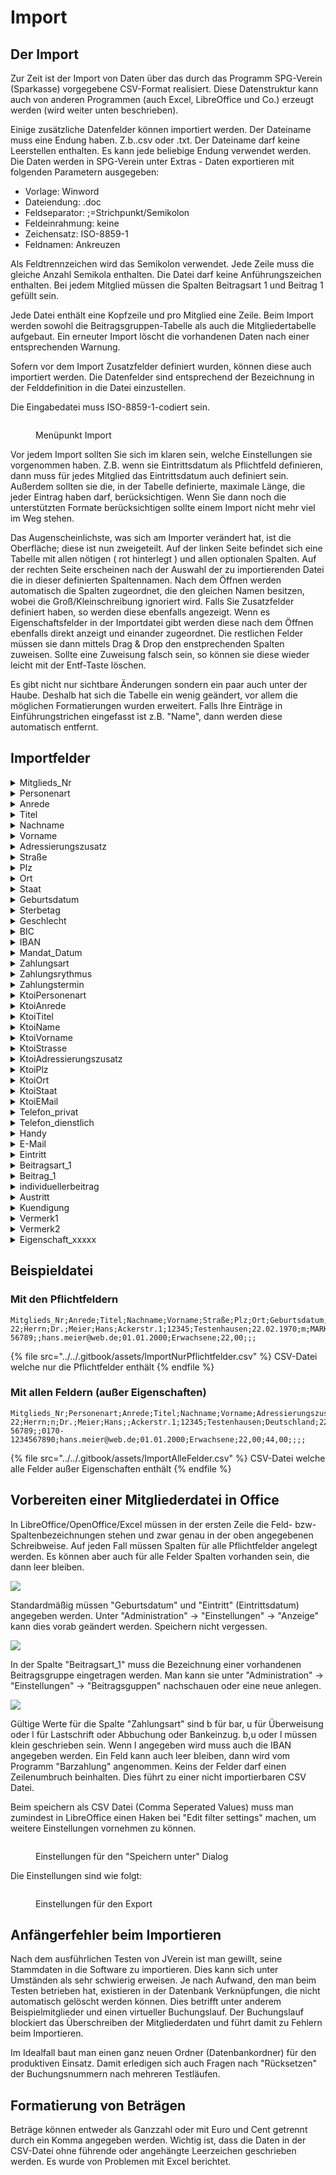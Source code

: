 # Import

## Der Import

Zur Zeit ist der Import von Daten über das durch das Programm SPG-Verein (Sparkasse) vorgegebene CSV-Format realisiert. Diese Datenstruktur kann auch von anderen Programmen (auch Excel, LibreOffice und Co.) erzeugt werden (wird weiter unten beschrieben).

Einige zusätzliche Datenfelder können importiert werden. Der Dateiname muss eine Endung haben. Z.b..csv oder .txt. Der Dateiname darf keine Leerstellen enthalten. Es kann jede beliebige Endung verwendet werden. Die Daten werden in SPG-Verein unter Extras - Daten exportieren mit folgenden Parametern ausgegeben:

* Vorlage: Winword
* Dateiendung: .doc
* Feldseparator: ;=Strichpunkt/Semikolon
* Feldeinrahmung: keine
* Zeichensatz: ISO-8859-1
* Feldnamen: Ankreuzen

Als Feldtrennzeichen wird das Semikolon verwendet. Jede Zeile muss die gleiche Anzahl Semikola enthalten. Die Datei darf keine Anführungszeichen enthalten. Bei jedem Mitglied müssen die Spalten Beitragsart 1 und Beitrag 1 gefüllt sein.

Jede Datei enthält eine Kopfzeile und pro Mitglied eine Zeile. Beim Import werden sowohl die Beitragsgruppen-Tabelle als auch die Mitgliedertabelle aufgebaut. Ein erneuter Import löscht die vorhandenen Daten nach einer entsprechenden Warnung.

Sofern vor dem Import Zusatzfelder definiert wurden, können diese auch importiert werden. Die Datenfelder sind entsprechend der Bezeichnung in der Felddefinition in die Datei einzustellen.

Die Eingabedatei muss ISO-8859-1-codiert sein.

<figure><img src="../../.gitbook/assets/ImportMenüpunkt.JPG" alt=""><figcaption><p>Menüpunkt Import</p></figcaption></figure>

Vor jedem Import sollten Sie sich im klaren sein, welche Einstellungen sie vorgenommen haben. Z.B. wenn sie Eintrittsdatum als Pflichtfeld definieren, dann muss für jedes Mitglied das Eintrittsdatum auch definiert sein. Außerdem sollten sie die, in der Tabelle definierte, maximale Länge, die jeder Eintrag haben darf, berücksichtigen. Wenn Sie dann noch die unterstützten Formate berücksichtigen sollte einem Import nicht mehr viel im Weg stehen.

Das Augenscheinlichste, was sich am Importer verändert hat, ist die Oberfläche; diese ist nun zweigeteilt. Auf der linken Seite befindet sich eine Tabelle mit allen nötigen ( rot hinterlegt ) und allen optionalen Spalten. Auf der rechten Seite erscheinen nach der Auswahl der zu importierenden Datei die in dieser definierten Spaltennamen. Nach dem Öffnen werden automatisch die Spalten zugeordnet, die den gleichen Namen besitzen, wobei die Groß/Kleinschreibung ignoriert wird. Falls Sie Zusatzfelder definiert haben, so werden diese ebenfalls angezeigt. Wenn es Eigenschaftsfelder in der Importdatei gibt werden diese nach dem Öffnen ebenfalls direkt anzeigt und einander zugeordnet. Die restlichen Felder müssen sie dann mittels Drag & Drop den enstprechenden Spalten zuweisen. Sollte eine Zuweisung falsch sein, so können sie diese wieder leicht mit der Entf-Taste löschen.

Es gibt nicht nur sichtbare Änderungen sondern ein paar auch unter der Haube. Deshalb hat sich die Tabelle ein wenig geändert, vor allem die möglichen Formatierungen wurden erweitert. Falls Ihre Einträge in Einführungstrichen eingefasst ist z.B. "Name", dann werden diese automatisch entfernt.

## Importfelder

<details>

<summary>Mitglieds_Nr</summary>

**Inhalt:**\
Mitgliedsnummer, muss eine eindeutige ID sein, ansonsten kommt es zu einem Fehler. Wird bei der Verwendung von externen Mitgliedsnummern auch in die entsprechende Spalte eingetragen.

* [x] **Spalte muss existieren**
* [ ] **Leere Spalte erlaubt**

**MySQL:**\
\`id\` bigint(20) NOT NULL AUTO\_INCREMENT, \`externemitgliedsnummer\` varchar(50) DEFAULT NULL, PRIMARY KEY (\`id\`), UNIQUE KEY \`id\` (\`id\`), UNIQUE KEY \`externemitgliedsnummer\` (\`externemitgliedsnummer\`)

</details>

<details>

<summary>Personenart</summary>

**Inhalt:**\
n = natürliche Person\
j = juristische Person (Firma, Organisation, Behörde)\
Wenn die Spalte Personenart nicht in der Importdatei existiert, wird defaultmäßig 'n' übernommen.

**Max. Länge:**\
1

* [ ] **Spalte muss existieren**
* [x] **Leere Spalte erlaubt**

**MySQL:**\
char(1) DEFAULT NULL

</details>

<details>

<summary>Anrede</summary>

**Inhalt:**\
Herrn / Frau

**Max. Länge:**\
40

* [x] **Spalte muss existieren**
* [x] **Leere Spalte erlaubt**

**MySQL:**\
varchar(40) DEFAULT NULL

</details>

<details>

<summary>Titel</summary>

**Inhalt:**\
Dr. ...

**Max. Länge:**\
40

* [x] **Spalte muss existieren**
* [x] **Leere Spalte erlaubt**

**MySQL:**\
varchar(40) DEFAULT NULL

</details>

<details>

<summary>Nachname</summary>

**Inhalt:**\
Nachname, wenn Personenart = j,\
dann Firmenname Zeile 1

**Max. Länge:**\
40

* [x] **Spalte muss existieren**
* [ ] **Leere Spalte erlaubt**

**MySQL:**\
\`name\` varchar(40) NOT NULL

</details>

<details>

<summary>Vorname</summary>

**Inhalt:**\
Vorname, wenn Personenart = j,\
dann Firmenname Zeile 2

**Max. Länge:**\
40

* [x] **Spalte muss existieren**
* [ ] **Leere Spalte erlaubt**

**MySQL:**\
varchar(40) DEFAULT NULL

</details>

<details>

<summary>Adressierungszusatz</summary>

**Inhalt:**\
Adressierungszusatz

**Max. Länge:**\
40

* [ ] **Spalte muss existieren**
* [x] **Leere Spalte erlaubt**

**MySQL:**\
varchar(40) DEFAULT NULL

</details>

<details>

<summary>Straße</summary>

**Inhalt:**\
Straßenname inkl. Hausnummer

**Max. Länge:**\
40

* [x] **Spalte muss existieren**
* [ ] **Leere Spalte erlaubt**

**MySQL:**\
varchar(40) NOT NULL

</details>

<details>

<summary>Plz</summary>

**Inhalt:**\
Postleitzahl

**Max. Länge:**\
10

* [x] **Spalte muss existieren**
* [ ] **Leere Spalte erlaubt**

**MySQL:**\
varchar(10) NOT NULL

</details>

<details>

<summary>Ort</summary>

**Inhalt:**\
Ort

**Max. Länge:**\
40

* [x] **Spalte muss existieren**
* [ ] **Leere Spalte erlaubt**

**MySQL:**\
varchar(40) NOT NULL

</details>

<details>

<summary>Staat</summary>

**Inhalt:**\
Staat bei Auslandsanschriften

**Max. Länge:**\
50

* [ ] **Spalte muss existieren**
* [x] **Leere Spalte erlaubt**

**MySQL:**\
varchar(50) DEFAULT NULL

</details>

<details>

<summary>Geburtsdatum</summary>

**Inhalt:**\
Geburtsdatum im Format:\
TT.MM.JJJJ\
TT.MM.JJ\
TT/MM/JJJJ\
TT/MM/JJJJ

JJ funktioniert für alle Mitglieder jünger 100.Ffür ältere Menschen muss es angepasst werden. Eine Warnung wird ausgegeben.

**Max. Länge:**\
10

* [x] **Spalte muss existieren**

**Leere Spalte erlaubt:**\
Abhängig von den EInstellungen

**MySQL:**\
date DEFAULT NULL

</details>

<details>

<summary>Sterbetag</summary>

**Inhalt:**\
Sterbetag, Austritt sollte auch definiert sein, ansonsten wird das Sterbedatum als Austrittsdatum angenommen. Unterstützte Formate siehe Geburtsdatum

**Max. Länge:**\
10

* [x] **Spalte muss existieren**
* [x] **Leere Spalte erlaubt**

**MySQL:**\
date DEFAULT NULL

</details>

<details>

<summary>Geschlecht</summary>

**Inhalt:**\
Muss mit einem kleinen oder großen m, w oder o beginnen z.B. gültig: Weiblich, männlich, ohne Angabe, M, w, o. Ist diese Spalte bei einem Mitglied leer so wird man bei der nächsten Bearbeitung des Mitglieds in JVerein aufgefordert das Geschlecht nachzutragen. Möchte man dies vermeiden, sollte man vor dem Import leere Daten in dieser Spalte mit bspw. o belegen.

**Max. Länge:**\
1

* [x] **Spalte muss existieren**
* [x] **Leere Spalte erlaubt**

**MySQL:**\
char(1) DEFAULT NULL

</details>

<details>

<summary>BIC</summary>

**Inhalt:**\
BIC

**Max. Länge:**\
11

* [x] **Spalte muss existieren**

**Leere Spalte erlaubt:**

Wenn Zahlungsart Lastschrift: nein, sonst ja

**MySQL:**\
varchar(11) DEFAULT NULL

</details>

<details>

<summary>IBAN</summary>

**Inhalt:**\
IBAN

**Max. Länge:**\
35

* [x] **Spalte muss existieren**

**Leere Spalte erlaubt:**

Wenn Zahlungsart Lastschrift: nein, sonst ja

**MySQL:**\
varchar(34) DEFAULT NULL

</details>

<details>

<summary>Mandat_Datum</summary>

**Inhalt:**\
Datum des Mandates TT.MM.JJJJ

* [x] **Spalte muss existieren**
* [x] **Leere Spalte erlaubt**

**MySQL:**\
date DEFAULT NULL

</details>

<details>

<summary>Zahlungsart</summary>

**Inhalt:**\
l (Kleinbuchstabe L) oder Lastschrift oder Abbuchung oder Bankeinzug für Lastschrift, b oder bar für Barzahlung u oder ueberweisung für Überweisung

**Max. Länge**\
1

* [x] **Spalte muss existieren**
* [x] **Leere Spalte erlaubt**

**MySQL:**\
1 SEPA, 2 Überweisung, 3 Bar, \`zahlungsweg\` int(11) DEFAULT NULL

</details>

<details>

<summary>Zahlungsrythmus</summary>

**Inhalt:**\
1 = monatlich\
3 = vierteljährlich\
6 = halbjährlich\
12 = jährlich\
wenn keine Angabe erfolgt, wird jährlich angenommen.

**Max. Länge**\
2

* [ ] **Spalte muss existieren**
* [x] **Leere Spalte erlaubt**

**MySQL:**\
int(11) DEFAULT NULL

</details>

<details>

<summary>Zahlungstermin</summary>

**Inhalt:**\
1 = monatlich, \
31 = Vierteljährlich (Jan./Apr./Juli/Okt)\
32 = Vierteljährlich (Feb./Mai /Aug./Nov.)\
33 = Vierteljährlich (März/Juni/Sep./Dez.)\
61 = Halbjährlich (Jan./Juli)\
62 = Halbjährlich (Feb./Aug.)\
63 = Halbjährlich (März/Sep.)\
64 = Halbjährlich (Apr./Okt.)\
65 = Halbjährlich (Mai /Nov.)\
66 = Halbjährlich (Juni/Dez.)\
1201 = Jährlich (Jan.)\
1202 = Jährlich (Feb.)\
1203 = Jährlich (März)\
1204 = Jährlich (Apr.)\
1205 = Jährlich (Mai )\
1206 = Jährlich (Juni)\
1207 = Jährlich (Juli)\
1208 = Jährlich (Aug.)\
1209 = Jährlich (Sep.)\
1210 = Jährlich (Okt.)\
1211 = Jährlich (Nov.)\
1212 = Jährlich (Dez.)

**Max. Länge**\
1-4

* [ ] **Spalte muss existieren**
* [x] **Leere Spalte erlaubt**

**MySQL:**\
int(11) DEFAULT NULL

</details>

<details>

<summary>KtoiPersonenart</summary>

**Inhalt:**\
Personenart des abweichenden Kontoinhabers\
n = natürliche Person\
j = juristische Person

**Max. Länge**\
1

* [ ] **Spalte muss existieren**
* [ ] **Leere Spalte erlaubt**

</details>

<details>

<summary>KtoiAnrede</summary>

**Inhalt:**\
Anrede des abweichenden Kontoinhabers

**Max. Länge**\
10

* [ ] **Spalte muss existieren**
* [ ] **Leere Spalte erlaubt**

</details>

<details>

<summary>KtoiTitel</summary>

**Inhalt:**\
Titel des abweichenden Kontoinhabers (Dr. o. ä.)

**Max. Länge**\
10

* [ ] **Spalte muss existieren**
* [ ] **Leere Spalte erlaubt**

</details>

<details>

<summary>KtoiName</summary>

**Inhalt:**\
Name des abweichenden Kontoinhabers

**Max. Länge**\
40

* [ ] **Spalte muss existieren**
* [ ] **Leere Spalte erlaubt**

</details>

<details>

<summary>KtoiVorname</summary>

**Inhalt:**\
Vorname des abweichenden Kontoinhabers

**Max. Länge**\
40

* [ ] **Spalte muss existieren**
* [ ] **Leere Spalte erlaubt**

</details>

<details>

<summary>KtoiStrasse</summary>

**Inhalt:**\
Straße des abweichenden Kontoinhabers

**Max. Länge**\
40

* [ ] **Spalte muss existieren**
* [ ] **Leere Spalte erlaubt**

</details>

<details>

<summary>KtoiAdressierungszusatz</summary>

**Inhalt:**\
Adressierungszusatz des abweichenden Kontoinhabers

**Max. Länge**\
40

* [ ] **Spalte muss existieren**
* [ ] **Leere Spalte erlaubt**

</details>

<details>

<summary>KtoiPlz</summary>

**Inhalt:**\
Postleitzahl des abweichenden Kontoinhabers

**Max. Länge**\
10

* [ ] **Spalte muss existieren**
* [ ] **Leere Spalte erlaubt**

</details>

<details>

<summary>KtoiOrt</summary>

**Inhalt:**\
Ort des abweichenden Kontoinhabers

**Max. Länge**\
40

* [ ] **Spalte muss existieren**
* [ ] **Leere Spalte erlaubt**

</details>

<details>

<summary>KtoiStaat</summary>

**Inhalt:**\
Staat des abweichenden Kontoinhabers

**Max. Länge**\
40

* [ ] **Spalte muss existieren**
* [ ] **Leere Spalte erlaubt**

</details>

<details>

<summary>KtoiEMail</summary>

**Inhalt:**\
EMail-Adresse des abweichenden Kontoinhabers

**Max. Länge**\
50

* [ ] **Spalte muss existieren**
* [ ] **Leere Spalte erlaubt**

</details>

<details>

<summary>Telefon_privat</summary>

**Inhalt:**\
private Telefonnummer

**Max. Länge**\
20

* [x] **Spalte muss existieren**
* [x] **Leere Spalte erlaubt**

</details>

<details>

<summary>Telefon_dienstlich</summary>

**Inhalt:**\
dienstliche / geschäftliche Telefonnummer

**Max. Länge**\
20

* [x] **Spalte muss existieren**
* [x] **Leere Spalte erlaubt**

</details>

<details>

<summary>Handy</summary>

**Inhalt:**\
Mobile Telefonnummer

**Max. Länge**\
20

* [ ] **Spalte muss existieren**
* [x] **Leere Spalte erlaubt**

</details>

<details>

<summary>E-Mail</summary>

**Inhalt:**\
E-Mail Adresse

**Max. Länge**\
50

* [x] **Spalte muss existieren**
* [x] **Leere Spalte erlaubt**

</details>

<details>

<summary>Eintritt</summary>

**Inhalt:**\
Eintrittsdatum, unterstützte Formate siehe Geburtsdatum

**Max. Länge**\
10

* [x] **Spalte muss existieren**

**Leere Spalte in Abhängigkeit von den Einstellungen erlaubt**

</details>

<details>

<summary>Beitragsart_1</summary>

**Inhalt:**\
Bezeichnung der Beitragsart. Z. B. Jugendliche, Erwachsene, Familien

**Max. Länge**\
30

* [x] **Spalte muss existieren**
* [ ] **Leere Spalte erlaubt**

</details>

<details>

<summary>Beitrag_1</summary>

**Inhalt:**\
Höhe des Beitrages in Euro (Format xxx,xx)

* [x] **Spalte muss existieren**
* [ ] **Leere Spalte erlaubt**

</details>

<details>

<summary>individuellerbeitrag</summary>

**Inhalt:**\
Höhe des individuellen Beitrages in Euro (Format xxx,xx)

* [ ] **Spalte muss existieren**
* [x] **Leere Spalte erlaubt**

</details>

<details>

<summary>Austritt</summary>

**Inhalt:**\
Datum des Austritts, je nach Vereinssatzung ist die Kündigung erst zum Jahresende wirksam. Hier wird das Wirksamwerden der Kündigung vermerkt. Unterstützte Formate siehe Geburtsdatum.

**Max. Länge**\
10

* [x] **Spalte muss existieren**
* [x] **Leere Spalte erlaubt**

</details>

<details>

<summary>Kuendigung</summary>

**Inhalt:**\
Datum der Kündigung. Unterstützte Formate siehe Geburtsdatum

**Max. Länge**\
10

* [x] **Spalte muss existieren**
* [x] **Leere Spalte erlaubt**

</details>

<details>

<summary>Vermerk1</summary>

**Inhalt:**\
1\. Vermerk

**Max. Länge**\
255

* [ ] **Spalte muss existieren**
* [x] **Leere Spalte erlaubt**

</details>

<details>

<summary>Vermerk2</summary>

**Inhalt:**\
1\. Vermerk

**Max. Länge**\
255

* [ ] **Spalte muss existieren**
* [x] **Leere Spalte erlaubt**

</details>

<details>

<summary>Eigenschaft_xxxxx</summary>

**Inhalt:**\
Eigenschaft eines Mitglieds. Diese Spalte kann mehrfach vorkommen. Anstatt von xxxxx wird die Eigenschaftengruppe eingetragen. Die importieren Eigenschaften dieser Gruppe zugeordnet.

**Max. Länge**\
30

* [ ] **Spalte muss existieren**

</details>

## Beispieldatei

### **Mit den Pflichtfeldern**

```
Mitglieds_Nr;Anrede;Titel;Nachname;Vorname;Straße;Plz;Ort;Geburtsdatum;Geschlecht;BIC;IBAN;Bankleitzahl;Kontonummer;Mandat_Datum;Zahlungsart;Telefon_privat;Telefon_dienstlich;Email;Eintritt;Beitragsart_1;Beitrag_1;Austritt;Kündigung;Sterbetag
22;Herrn;Dr.;Meier;Hans;Ackerstr.1;12345;Testenhausen;22.02.1970;m;MARKDEFF;DE68210501700012345678;12345678;12345;01.01.2000;l;01234-56789;;hans.meier@web.de;01.01.2000;Erwachsene;22,00;;;
```

{% file src="../../.gitbook/assets/ImportNurPflichtfelder.csv" %}
CSV-Datei welche nur die Pflichtfelder enthält
{% endfile %}

### Mit allen Feldern (außer Eigenschaften)

```
Mitglieds_Nr;Personenart;Anrede;Titel;Nachname;Vorname;Adressierungszusatz;Straße;Plz;Ort;Staat;Geburtsdatum;Sterbetag;Geschlecht;BIC;IBAN;Bankleitzahl;Kontonummer;Mandat_Datum;Mandat_Version;Zahlungsart;Zahlungsrhytmus;Zahlungstermin;KtoiPersonenart;KtoiAnrede;KtoiTitel;KtoiName;KtoiVorname;KtoiStrasse;KtoiAdressierungszusatz;KtoiPlz;KtoiOrt;KtoiStaat;KtoiEMail;Telefon_privat;Telefon_dienstlich;Handy;Email;Eintritt;Beitragsart_1;Beitrag_1;individuellerbeitrag;Austritt;Kündigung;Vermerk1;Vermerk2
22;Herrn;n;Dr.;Meier;Hans;;Ackerstr.1;12345;Testenhausen;Deutschland;22.02.1970;;m;MARKDEFF;DE68210501700012345678;12345678;12345;01.01.2000;1;l;12;1201;;;;;;;;;;;;01234-56789;;0170-1234567890;hans.meier@web.de;01.01.2000;Erwachsene;22,00;44,00;;;;
```

{% file src="../../.gitbook/assets/ImportAlleFelder.csv" %}
CSV-Datei welche alle Felder außer Eigenschaften enthält
{% endfile %}

## Vorbereiten einer Mitgliederdatei in Office

In LibreOffice/OpenOffice/Excel müssen in der ersten Zeile die Feld- bzw- Spaltenbezeichnungen stehen und zwar genau in der oben angegebenen Schreibweise. Auf jeden Fall müssen Spalten für alle Pflichtfelder angelegt werden. Es können aber auch für alle Felder Spalten vorhanden sein, die dann leer bleiben.

![](../../../assets/datei\_aufbau.png)

Standardmäßig müssen "Geburtsdatum" und "Eintritt" (Eintrittsdatum) angegeben werden. Unter "Administration" -> "Einstellungen" -> "Anzeige" kann dies vorab geändert werden. Speichern nicht vergessen.

![](../../../assets/geburtsdatum\_eintrittsdatum\_einstellung.png)

In der Spalte "Beitragsart\_1" muss die Bezeichnung einer vorhandenen Beitragsgruppe eingetragen werden. Man kann sie unter "Administration" -> "Einstellungen" -> "Beitragsguppen" nachschauen oder eine neue anlegen.

![](../../../assets/beitragsart.png)

Gültige Werte für die Spalte "Zahlungsart" sind b für bar, u für Überweisung oder l für Lastschrift oder Abbuchung oder Bankeinzug. b,u oder l müssen klein geschrieben sein. Wenn l angegeben wird muss auch die IBAN angegeben werden. Ein Feld kann auch leer bleiben, dann wird vom Programm "Barzahlung" angenommen. Keins der Felder darf einen Zeilenumbruch beinhalten. Dies führt zu einer nicht importierbaren CSV Datei.

Beim speichern als CSV Datei (Comma Seperated Values) muss man zumindest in LibreOffice einen Haken bei "Edit filter settings" machen, um weitere Einstellungen vornehmen zu können.

<figure><img src="../../.gitbook/assets/ImportSpeichernUnterLibreOffice.JPG" alt=""><figcaption><p>Einstellungen für den "Speichern unter" Dialog</p></figcaption></figure>

Die Einstellungen sind wie folgt:

<figure><img src="../../.gitbook/assets/ImportEinstellungenLibreOffice.JPG" alt=""><figcaption><p>Einstellungen für den Export</p></figcaption></figure>

## Anfängerfehler beim Importieren

Nach dem ausführlichen Testen von JVerein ist man gewillt, seine Stammdaten in die Software zu importieren. Dies kann sich unter Umständen als sehr schwierig erweisen. Je nach Aufwand, den man beim Testen betrieben hat, existieren in der Datenbank Verknüpfungen, die nicht automatisch gelöscht werden können. Dies betrifft unter anderem Beispielmitglieder und einen virtueller Buchungslauf. Der Buchungslauf blockiert das Überschreiben der Mitgliederdaten und führt damit zu Fehlern beim Importieren.

Im Idealfall baut man einen ganz neuen Ordner (Datenbankordner) für den produktiven Einsatz. Damit erledigen sich auch Fragen nach "Rücksetzen" der Buchungsnummern nach mehreren Testläufen.

## Formatierung von Beträgen

Beträge können entweder als Ganzzahl oder mit Euro und Cent getrennt durch ein Komma angegeben werden. Wichtig ist, dass die Daten in der CSV-Datei ohne führende oder angehängte Leerzeichen geschrieben werden. Es wurde von Problemen mit Excel berichtet.
